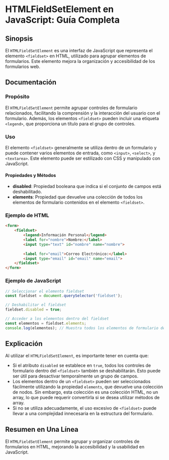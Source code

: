 <!--
Meta Description: # HTMLFieldSetElement en JavaScript: Guía Completa ## Sinopsis El `HTMLFieldSetElement` es una interfaz de JavaScript que representa el elemento `<fie...
Meta Keywords: fieldset, elementos, una, que, los
-->

# HTMLFieldSetElement en JavaScript: Guía Completa

## Sinopsis
El `HTMLFieldSetElement` es una interfaz de JavaScript que representa el elemento `<fieldset>` en HTML, utilizado para agrupar elementos de formularios. Este elemento mejora la organización y accesibilidad de los formularios web.

## Documentación
### Propósito
El `HTMLFieldSetElement` permite agrupar controles de formulario relacionados, facilitando la comprensión y la interacción del usuario con el formulario. Además, los elementos `<fieldset>` pueden incluir una etiqueta `<legend>`, que proporciona un título para el grupo de controles.

### Uso
El elemento `<fieldset>` generalmente se utiliza dentro de un formulario y puede contener varios elementos de entrada, como `<input>`, `<select>`, y `<textarea>`. Este elemento puede ser estilizado con CSS y manipulado con JavaScript.

#### Propiedades y Métodos
- **disabled**: Propiedad booleana que indica si el conjunto de campos está deshabilitado.
- **elements**: Propiedad que devuelve una colección de todos los elementos de formulario contenidos en el elemento `<fieldset>`.

### Ejemplo de HTML
```html
<form>
    <fieldset>
        <legend>Información Personal</legend>
        <label for="nombre">Nombre:</label>
        <input type="text" id="nombre" name="nombre">
        
        <label for="email">Correo Electrónico:</label>
        <input type="email" id="email" name="email">
    </fieldset>
</form>
```

### Ejemplo de JavaScript
```javascript
// Seleccionar el elemento fieldset
const fieldset = document.querySelector('fieldset');

// Deshabilitar el fieldset
fieldset.disabled = true;

// Acceder a los elementos dentro del fieldset
const elementos = fieldset.elements;
console.log(elementos); // Muestra todos los elementos de formulario dentro del fieldset
```

## Explicación
Al utilizar el `HTMLFieldSetElement`, es importante tener en cuenta que:
- Si el atributo `disabled` se establece en `true`, todos los controles de formulario dentro del `<fieldset>` también se deshabilitarán. Esto puede ser útil para desactivar temporalmente un grupo de campos.
- Los elementos dentro de un `<fieldset>` pueden ser seleccionados fácilmente utilizando la propiedad `elements`, que devuelve una colección de nodos. Sin embargo, esta colección es una colección HTML, no un array, lo que puede requerir convertirla si se desea utilizar métodos de array.
- Si no se utiliza adecuadamente, el uso excesivo de `<fieldset>` puede llevar a una complejidad innecesaria en la estructura del formulario.

## Resumen en Una Línea
El `HTMLFieldSetElement` permite agrupar y organizar controles de formularios en HTML, mejorando la accesibilidad y la usabilidad en JavaScript.